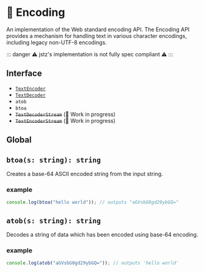 # 🔣 Encoding

An implementation of the Web standard encoding API.
The Encoding API provides a mechanism for handling text in various character encodings, including legacy non-UTF-8 encodings.

::: danger ⚠️ jstz's implementation is not fully spec compliant ⚠️ :::

## Interface

- [`TextEncoder`](./text_encoder.md)
- [`TextDecoder`](./text_decoder.md)
- `atob`
- `btoa`
- ~~`TextDecoderStream`~~ (🔨 Work in progress)
- ~~`TextEncoderStream`~~ (🔨 Work in progress)

## Global

## `btoa(s: string): string`

Creates a base-64 ASCII encoded string from the input string.

### example

```js
console.log(btoa("hello world")); // outputs "aGVsbG8gd29ybGQ="
```

## `atob(s: string): string`

Decodes a string of data which has been encoded using base-64 encoding.

### example

```js
console.log(atob("aGVsbG8gd29ybGQ=")); // outputs 'hello world'
```
